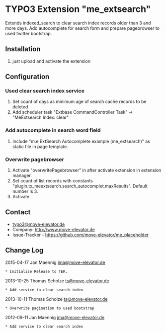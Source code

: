 # TYPO3 Extension "me_extsearch"

Extends indexed_search to clear search index records older than 3 and more days. Add autocomplete for search form and prepare pagebrowser to used twitter bootstrap.

## Installation

1. just upload and activate the extension 

## Configuration

### Used clear search index service

1. Set count of days as minimum age of search cache records to be deleted
2. Add scheduler task "Extbase CommandController Task" -> "MeExtsearch Index: clear"

### Add autocomplete in search word field

1. Include "m:e ExtSearch Autocomplete example (me_extsearch)" as static file in page template.

### Overwrite pagebrowser

1. Activate "overwritePagebrowser" in after activate extension in extension manager.
2. Set count of list records with constants "plugin.tx_meextsearch.search_autocomplet.maxResults". Default number is 3.
3. Activate 

## Contact

* typo3@move-elevator.de
* Company: http://www.move-elevator.de
* Issue-Tracker - https://github.com/move-elevator/me_placeholder

## Change Log

2015-04-17 Jan Maennig <jma@move-elevator.de>

	* Initialize Release to TER.

2013-10-25 Thomas Scholze <ts@move-elevator.de>

	* Add service to clear search index 

2013-10-11 Thomas Scholze <ts@move-elevator.de>

	* Overwrite pagination to used bootstrap

2012-09-11 Jan Maennig <jma@move-elevator.de>

	* Add service to clear search index 